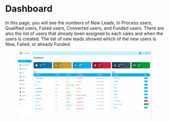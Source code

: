 # Dashboard

In this page, you will see the numbers of New Leads, In Process users, Qualified users, Failed users, Converted users, and Funded users. There are also the list of users that already been assigned to each sales and when the users is created. The list of new leads showed which of the new users is New, Failed, or  already Funded.

<figure><img src="../.gitbook/assets/Screenshot 2023-02-06 at 10.42.46.png" alt=""><figcaption></figcaption></figure>
